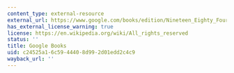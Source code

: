 ```yaml
---
content_type: external-resource
external_url: https://www.google.com/books/edition/Nineteen_Eighty_Four/PEpoEAAAQBAJ?hl=en&gbpv=1
has_external_license_warning: true
license: https://en.wikipedia.org/wiki/All_rights_reserved
status: ''
title: Google Books
uid: c24525a1-6c59-4440-8d99-2d01edd2c4c9
wayback_url: ''
---
```

